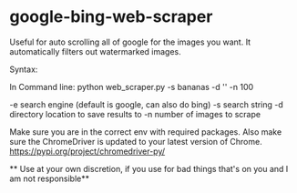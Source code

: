 # google-bing-web-scraper
Useful for auto scrolling all of google for the images you want.  It automatically filters out watermarked images.

Syntax:

In Command line:
python web_scraper.py -s bananas -d '<directory>' -n 100 

-e search engine (default is google, can also do bing)
-s search string
-d directory location to save results to
-n number of images to scrape

Make sure you are in the correct env with required packages.  Also make sure the ChromeDriver is updated to your latest version of Chrome.
https://pypi.org/project/chromedriver-py/


** Use at your own discretion, if you use for bad things that's on you and I am not responsible**
